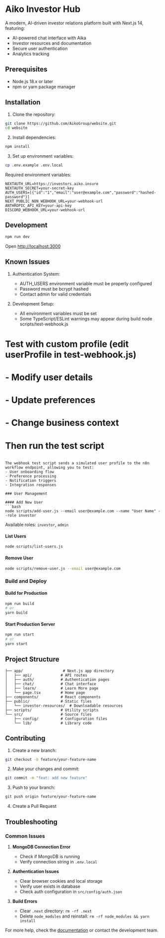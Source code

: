 # Aiko Investor Hub

A modern, AI-driven investor relations platform built with Next.js 14, featuring:
- AI-powered chat interface with Aika
- Investor resources and documentation
- Secure user authentication
- Analytics tracking

## Prerequisites

- Node.js 18.x or later
- npm or yarn package manager

## Installation

1. Clone the repository:
```bash
git clone https://github.com/AikoGroup/website.git
cd website
```

2. Install dependencies:
```bash
npm install
```

3. Set up environment variables:
```bash
cp .env.example .env.local
```

Required environment variables:
```env
NEXTAUTH_URL=https://investors.aiko.insure
NEXTAUTH_SECRET=your-secret-key
AUTH_USERS=[{"id":"1","email":"user@example.com","password":"hashed-password"}]
NEXT_PUBLIC_N8N_WEBHOOK_URL=your-webhook-url
ANTHROPIC_API_KEY=your-api-key
DISCORD_WEBHOOK_URL=your-webhook-url
```

## Development

```bash
npm run dev
```

Open [http://localhost:3000](http://localhost:3000)

## Known Issues

1. Authentication System:
   - AUTH_USERS environment variable must be properly configured
   - Password must be bcrypt hashed
   - Contact admin for valid credentials

2. Development Setup:
   - All environment variables must be set
   - Some TypeScript/ESLint warnings may appear during build
node scripts/test-webhook.js

# Test with custom profile (edit userProfile in test-webhook.js)
# - Modify user details
# - Update preferences
# - Change business context
# Then run the test script
```

The webhook test script sends a simulated user profile to the n8n workflow endpoint, allowing you to test:
- User onboarding flow
- Preference processing
- Notification triggers
- Integration responses

### User Management

#### Add New User
```bash
node scripts/add-user.js --email user@example.com --name "User Name" --role investor
```
Available roles: `investor`, `admin`

#### List Users
```bash
node scripts/list-users.js
```

#### Remove User
```bash
node scripts/remove-user.js --email user@example.com
```

### Build and Deploy

#### Build for Production
```bash
npm run build
# or
yarn build
```

#### Start Production Server
```bash
npm run start
# or
yarn start
```

## Project Structure

```
├── app/                  # Next.js app directory
│   ├── api/             # API routes
│   ├── auth/            # Authentication pages
│   ├── chat/            # Chat interface
│   ├── learn/           # Learn More page
│   └── page.tsx         # Home page
├── components/          # React components
├── public/              # Static files
│   └── investor-resources/  # Downloadable resources
├── scripts/             # Utility scripts
└── src/                 # Source files
    ├── config/          # Configuration files
    └── lib/             # Library code
```

## Contributing

1. Create a new branch:
```bash
git checkout -b feature/your-feature-name
```

2. Make your changes and commit:
```bash
git commit -m "feat: add new feature"
```

3. Push to your branch:
```bash
git push origin feature/your-feature-name
```

4. Create a Pull Request

## Troubleshooting

### Common Issues

1. **MongoDB Connection Error**
   - Check if MongoDB is running
   - Verify connection string in `.env.local`

2. **Authentication Issues**
   - Clear browser cookies and local storage
   - Verify user exists in database
   - Check auth configuration in `src/config/auth.json`

3. **Build Errors**
   - Clear `.next` directory: `rm -rf .next`
   - Delete `node_modules` and reinstall: `rm -rf node_modules && yarn install`

For more help, check the [documentation](https://docs.aiko.com) or contact the development team.
